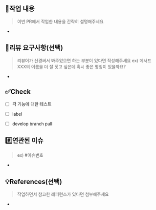 ## 📝작업 내용
> 이번 PR에서 작업한 내용을 간략히 설명해주세요
- 


## 💬리뷰 요구사항(선택)
> 리뷰어가 신경써서 봐주었으면 하는 부분이 있다면 작성해주세요
> ex) 메서드 XXX의 이름을 더 잘 짓고 싶은데 혹시 좋은 명칭이 있을까요?
-


## ✅Check
- [ ] 각 기능에 대한 테스트
- [ ] label
- [ ] develop branch pull



## #️⃣연관된 이슈
> ex) #이슈번호
-


## 💡References(선택)
> 작업하면서 참고한 레퍼런스가 있다면 첨부해주세요
- 
